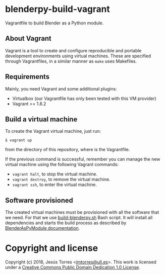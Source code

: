 # blenderpy-build-vagrant

Vagrantfile to build Blender as a Python module.

## About Vagrant

Vagrant is a tool to create and configure reproducible and portable development
environments using virtual machines. These are specified through Vagrantfiles,
in a similar manner as ``make`` uses Makefiles.

## Requirements

Mainly, you need Vagrant and some additional plugins:

 * Virtualbox (our Vagrantfile has only been tested with this VM provider)
 * Vagrant >= 1.8.2

## Build a virtual machine

To create the Vagrant virtual machine, just run:

    $ vagrant up

from the directory of this repository, where is the Vagrantfile.

If the previous command is successful, remember you can manage the new virtual
machine using the following Vagrant commands:

 * `vagrant halt`, to stop the virtual machine.
 * `vagrant destroy`, to remove the virtual machine.
 * `vagrant ssh`, to enter the virtual machine.

## Software provisioned

The created virtual machines must be provisioned with all the software that we
need. For that we use [build-blenderpy.sh](build-blenderpy.sh) Bash script.
It will install all dependencies and starts the build process as described by
[BlenderAsPyModule documentation](https://wiki.blender.org/index.php/User:Ideasman42/BlenderAsPyModule).

# Copyright and license

Copyright (c) 2018, Jesús Torres &lt;<jmtorres@ull.es>&gt;. This work is
licensed under a [Creative Commons Public Domain Dedication 1.0 License](https://creativecommons.org/publicdomain/zero/1.0/).
